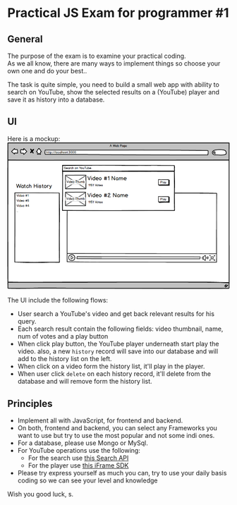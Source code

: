 # Practical JS Exam for programmer #1

## General

The purpose of the exam is to examine your practical coding.  
As we all know, there are many ways to implement things so choose your own one and do your best..

The task is quite simple, you need to build a small web app with ability to search on YouTube, show the selected results on a (YouTube) player and save it as history into a database. 
    
## UI

Here is a mockup:
![alt tag](ui_mocks/exam1.png)

The UI include the following flows:  
* User search a YouTube's video and get back relevant results for his query.
* Each search result contain the following fields: video thumbnail, name, num of votes and a play button
* When click play button, the YouTube player underneath start play the video. also, a new `history` record will save into our database and will add to the history list on the left.
* When click on a video form the history list, it'll play in the player. 
* When user click `delete` on each history record, it'll delete from the database and will remove form the history list.

## Principles
* Implement all with JavaScript, for frontend and backend.
* On both, frontend and backend, you can select any Frameworks you want to use but try to use the most popular and not some indi ones.
* For a database, please use Mongo or MySql.
* For YouTube operations use the following:  
    * For the search use [this Search API](https://developers.google.com/youtube/v3/docs/search) 
    * For the player use [this iFrame SDK](https://developers.google.com/youtube/iframe_api_reference)
* Please try express yourself as much you can, try to use your daily basis coding so we can see your level and knowledge

Wish you good luck, s.
     